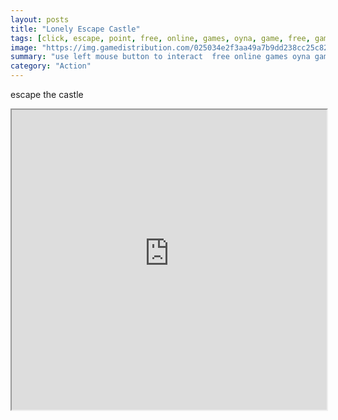 ```yaml
---
layout: posts
title: "Lonely Escape Castle"
tags: [click, escape, point, free, online, games, oyna, game, free, games, play, play, games]
image: "https://img.gamedistribution.com/025034e2f3aa49a7b9dd238cc25c827f.jpg"
summary: "use left mouse button to interact  free online games oyna game free games play play games"
category: "Action"
---
```


escape the castle

<iframe width="100%" height="480px;" src="https://flash.gamedistribution.com?game=025034e2f3aa49a7b9dd238cc25c827f"></iframe>